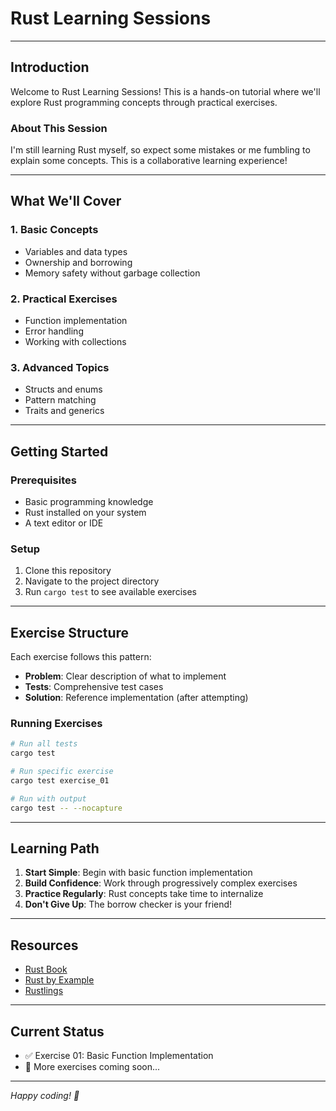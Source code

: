 # Rust Learning Sessions

---

## Introduction

Welcome to Rust Learning Sessions! This is a hands-on tutorial where we'll explore Rust programming concepts through practical exercises.

### About This Session

I'm still learning Rust myself, so expect some mistakes or me fumbling to explain some concepts. This is a collaborative learning experience!

---

## What We'll Cover

### 1. Basic Concepts
- Variables and data types
- Ownership and borrowing
- Memory safety without garbage collection

### 2. Practical Exercises
- Function implementation
- Error handling
- Working with collections

### 3. Advanced Topics
- Structs and enums
- Pattern matching
- Traits and generics

---

## Getting Started

### Prerequisites
- Basic programming knowledge
- Rust installed on your system
- A text editor or IDE

### Setup
1. Clone this repository
2. Navigate to the project directory
3. Run `cargo test` to see available exercises

---

## Exercise Structure

Each exercise follows this pattern:
- **Problem**: Clear description of what to implement
- **Tests**: Comprehensive test cases
- **Solution**: Reference implementation (after attempting)

### Running Exercises
```bash
# Run all tests
cargo test

# Run specific exercise
cargo test exercise_01

# Run with output
cargo test -- --nocapture
```

---

## Learning Path

1. **Start Simple**: Begin with basic function implementation
2. **Build Confidence**: Work through progressively complex exercises
3. **Practice Regularly**: Rust concepts take time to internalize
4. **Don't Give Up**: The borrow checker is your friend!

---

## Resources

- [Rust Book](https://doc.rust-lang.org/book/)
- [Rust by Example](https://doc.rust-lang.org/rust-by-example/)
- [Rustlings](https://github.com/rust-lang/rustlings)

---

## Current Status

- ✅ Exercise 01: Basic Function Implementation
- 🔄 More exercises coming soon...

---

*Happy coding! 🦀*